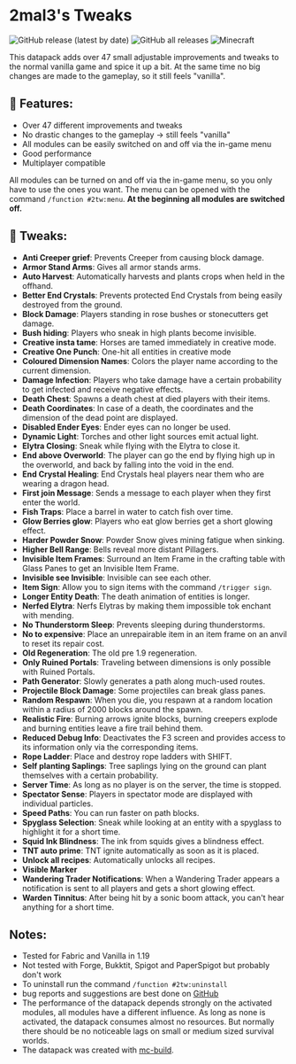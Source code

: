 # 2mal3's Tweaks

![GitHub release (latest by date)](https://img.shields.io/github/v/release/2mal3/2mal3s-Tweaks?style=flat-square) ![GitHub all releases](https://img.shields.io/github/downloads/2mal3/2mal3s-Tweaks/total?style=flat-square) ![Minecraft](https://img.shields.io/badge/Minecraft-1.19-orange?style=flat-square)

This datapack adds over 47 small adjustable improvements and tweaks to the normal vanilla game and spice it up a bit. At the same time no big changes are made to the gameplay, so it still feels "vanilla".

## 📖 Features:

- Over 47 different improvements and tweaks
- No drastic changes to the gameplay -> still feels "vanilla"
- All modules can be easily switched on and off via the in-game menu
- Good performance
- Multiplayer compatible

All modules can be turned on and off via the in-game menu, so you only have to use the ones you want. The menu can be opened with the command `/function #2tw:menu`.
**At the beginning all modules are switched off.**

## 📝 Tweaks:

- **Anti Creeper grief**: Prevents Creeper from causing block damage.
- **Armor Stand Arms**: Gives all armor stands arms.
- **Auto Harvest**: Automatically harvests and plants crops when held in the offhand.
- **Better End Crystals**: Prevents protected End Crystals from being easily destroyed from the ground.
- **Block Damage**: Players standing in rose bushes or stonecutters get damage.
- **Bush hiding**: Players who sneak in high plants become invisible.
- **Creative insta tame**: Horses are tamed immediately in creative mode.
- **Creative One Punch**: One-hit all entities in creative mode
- **Coloured Dimension Names**: Colors the player name according to the current dimension.
- **Damage Infection**: Players who take damage have a certain probability to get infected and receive negative effects.
- **Death Chest**: Spawns a death chest at died players with their items.
- **Death Coordinates**: In case of a death, the coordinates and the dimension of the dead point are displayed.
- **Disabled Ender Eyes**: Ender eyes can no longer be used.
- **Dynamic Light**: Torches and other light sources emit actual light.
- **Elytra Closing**: Sneak while flying with the Elytra to close it.
- **End above Overworld**: The player can go the end by flying high up in the overworld, and back by falling into the void in the end.
- **End Crystal Healing**: End Crystals heal players near them who are wearing a dragon head.
- **First join Message**: Sends a message to each player when they first enter the world.
- **Fish Traps**: Place a barrel in water to catch fish over time.
- **Glow Berries glow**: Players who eat glow berries get a short glowing effect.
- **Harder Powder Snow**: Powder Snow gives mining fatigue when sinking.
- **Higher Bell Range**: Bells reveal more distant Pillagers.
- **Invisible Item Frames**: Surround an Item Frame in the crafting table with Glass Panes to get an Invisible Item Frame.
- **Invisible see Invisible**: Invisible can see each other.
- **Item Sign**: Allow you to sign items with the command `/trigger sign`.
- **Longer Entity Death**: The death animation of entities is longer.
- **Nerfed Elytra**: Nerfs Elytras by making them impossible tok enchant with mending.
- **No Thunderstorm Sleep**: Prevents sleeping during thunderstorms.
- **No to expensive**: Place an unrepairable item in an item frame on an anvil to reset its repair cost.
- **Old Regeneration**: The old pre 1.9 regeneration.
- **Only Ruined Portals**: Traveling between dimensions is only possible with Ruined Portals.
- **Path Generator**: Slowly generates a path along much-used routes.
- **Projectile Block Damage**: Some projectiles can break glass panes.
- **Random Respawn**: When you die, you respawn at a random location within a radius of 2000 blocks around the spawn.
- **Realistic Fire**: Burning arrows ignite blocks, burning creepers explode and burning entities leave a fire trail behind them.
- **Reduced Debug Info**: Deactivates the F3 screen and provides access to its information only via the corresponding items.
- **Rope Ladder**: Place and destroy rope ladders with SHIFT.
- **Self planting Saplings**: Tree saplings lying on the ground can plant themselves with a certain probability.
- **Server Time**: As long as no player is on the server, the time is stopped.
- **Spectator Sense**: Players in spectator mode are displayed with individual particles.
- **Speed Paths**: You can run faster on path blocks.
- **Spyglass Selection**: Sneak while looking at an entity with a spyglass to highlight it for a short time.
- **Squid Ink Blindness**: The ink from squids gives a blindness effect.
- **TNT auto prime**: TNT ignite automatically as soon as it is placed.
- **Unlock all recipes**: Automatically unlocks all recipes.
- **Visible Marker**
- **Wandering Trader Notifications**: When a Wandering Trader appears a notification is sent to all players and gets a short glowing effect.
- **Warden Tinnitus**: After being hit by a sonic boom attack, you can't hear anything for a short time.

## Notes:

- Tested for Fabric and Vanilla in 1.19
- Not tested with Forge, Bukktit, Spigot and PaperSpigot but probably don't work
- To uninstall run the command `/function #2tw:uninstall`
- bug reports and suggestions are best done on [GitHub](https://github.com/2mal3/2mal3s-Tweaks/issues)
- The performance of the datapack depends strongly on the activated modules, all modules have a different influence. As long as none is activated, the datapack consumes almost no resources. But normally there should be no noticeable lags on small or medium sized survival worlds.
- The datapack was created with [mc-build](https://github.com/mc-build/mc-build).
